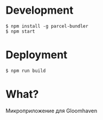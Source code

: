 
# Development

```
$ npm install -g parcel-bundler
$ npm start
```

# Deployment

```
$ npm run build
```

# What?

Микроприложение для Gloomhaven 


